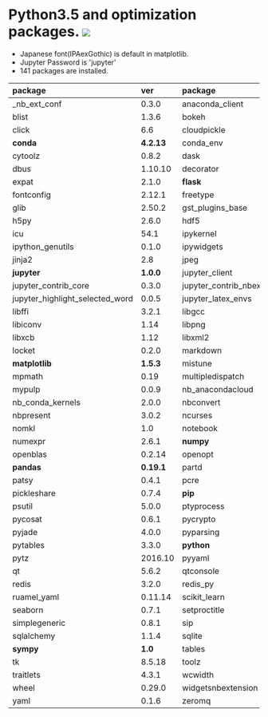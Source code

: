 Python3.5 and optimization packages. [![](https://badge.imagelayers.io/tsutomu7/opt-python:latest.svg)](https://imagelayers.io/?images=tsutomu7/opt-python:latest)
======

- Japanese font(IPAexGothic) is default in matplotlib.
- Jupyter Password is 'jupyter'
- 141 packages are installed.

package|ver|package|ver|package|ver
:--|:--|:--|:--|:--|:--
_nb_ext_conf|0.3.0|anaconda_client|1.6.0|blaze|0.10.1
blist|1.3.6|bokeh|0.12.3|chest|0.2.3
click|6.6|cloudpickle|0.2.1|clyent|1.2.2
**conda**|**4.2.13**|conda_env|2.6.0|cycler|0.10.0
cytoolz|0.8.2|dask|0.12.0|datashape|0.5.2
dbus|1.10.10|decorator|4.0.10|entrypoints|0.2.2
expat|2.1.0|**flask**|**0.11.1**|flask_cors|2.1.2
fontconfig|2.12.1|freetype|2.5.5|funcdesigner|0.5620
glib|2.50.2|gst_plugins_base|1.8.0|gstreamer|1.8.0
h5py|2.6.0|hdf5|1.8.17|heapdict|1.0.0
icu|54.1|ipykernel|4.5.2|**ipython**|**5.1.0**
ipython_genutils|0.1.0|ipywidgets|5.2.2|itsdangerous|0.24
jinja2|2.8|jpeg|8d|jsonschema|2.5.1
**jupyter**|**1.0.0**|jupyter_client|4.4.0|jupyter_console|5.0.0
jupyter_contrib_core|0.3.0|jupyter_contrib_nbextensions|0.2.3|jupyter_core|4.2.1
jupyter_highlight_selected_word|0.0.5|jupyter_latex_envs|1.3.4|jupyter_nbextensions_configurator|0.2.3
libffi|3.2.1|libgcc|5.2.0|libgfortran|3.0.0
libiconv|1.14|libpng|1.6.22|libsodium|1.0.10
libxcb|1.12|libxml2|2.9.4|llvmlite|0.14.0
locket|0.2.0|markdown|2.6.7|markupsafe|0.23
**matplotlib**|**1.5.3**|mistune|0.7.3|more_itertools|2.2
mpmath|0.19|multipledispatch|0.4.9|myopenopt|0.0.2
mypulp|0.0.9|nb_anacondacloud|1.2.0|nb_conda|2.0.0
nb_conda_kernels|2.0.0|nbconvert|4.2.0|nbformat|4.2.0
nbpresent|3.0.2|ncurses|5.9|**networkx**|**1.11**
nomkl|1.0|notebook|4.3.0|numba|0.29.0
numexpr|2.6.1|**numpy**|**1.11.2**|odo|0.5.0
openblas|0.2.14|openopt|0.5625|openssl|1.0.2j
**pandas**|**0.19.1**|partd|0.3.6|path.py|8.2.1
patsy|0.4.1|pcre|8.39|pexpect|4.0.1
pickleshare|0.7.4|**pip**|**9.0.1**|prompt_toolkit|1.0.9
psutil|5.0.0|ptyprocess|0.5.1|**pulp**|**1.6.1**
pycosat|0.6.1|pycrypto|2.6.1|pygments|2.1.3
pyjade|4.0.0|pyparsing|2.1.4|pyqt|5.6.0
pytables|3.3.0|**python**|**3.5.2**|python_dateutil|2.6.0
pytz|2016.10|pyyaml|3.12|pyzmq|16.0.2
qt|5.6.2|qtconsole|4.2.1|readline|6.2
redis|3.2.0|redis_py|2.10.5|requests|2.12.4
ruamel_yaml|0.11.14|scikit_learn|0.18.1|**scipy**|**0.18.1**
seaborn|0.7.1|setproctitle|1.1.9|setuptools|27.2.0
simplegeneric|0.8.1|sip|4.18|six|1.10.0
sqlalchemy|1.1.4|sqlite|3.13.0|statsmodels|0.6.1
**sympy**|**1.0**|tables|3.3.0|terminado|0.6
tk|8.5.18|toolz|0.8.2|tornado|4.4.2
traitlets|4.3.1|wcwidth|0.1.7|werkzeug|0.11.11
wheel|0.29.0|widgetsnbextension|1.2.6|xz|5.2.2
yaml|0.1.6|zeromq|4.1.5|zlib|1.2.8

